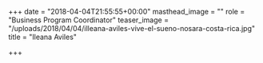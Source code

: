 +++
date = "2018-04-04T21:55:55+00:00"
masthead_image = ""
role = "Business Program Coordinator"
teaser_image = "/uploads/2018/04/04/illeana-aviles-vive-el-sueno-nosara-costa-rica.jpg"
title = "Ileana Aviles"

+++
